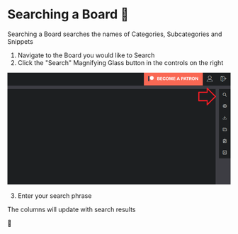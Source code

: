 # Searching a Board 🔎

Searching a Board searches the names of Categories, Subcategories and Snippets

1. Navigate to the Board you would like to Search 
2. Click the "Search" Magnifying Glass button in the controls on the right

<img src="https://github.com/OliBlade/3Cols/blob/master/DocImages/SearchingButton.png?raw=true" 
alt="Search Button Image" width="800" />

3. Enter your search phrase

The columns will update with search results

🎉